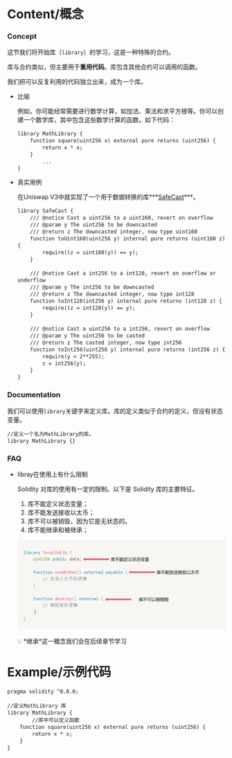 # Content/概念

### Concept

这节我们将开始库（`library`）的学习，这是一种特殊的合约。

库与合约类似，但主要用于**重用代码**。库包含其他合约可以调用的函数。

我们把可以反复利用的代码独立出来，成为一个库。

- 比喻
    
    例如，你可能经常需要进行数学计算，如加法、乘法和求平方根等。你可以创建一个数学库，其中包含这些数学计算的函数。如下代码：
    
    ```solidity
    library MathLibrary {
        function square(uint256 x) external pure returns (uint256) {
            return x * x;
        }
    		...
    }
    ```
    
- 真实用例
    
    在Uniswap V3中就实现了一个用于数据转换的库***[SafeCast](https://github.com/Uniswap/v3-core/blob/d8b1c635c275d2a9450bd6a78f3fa2484fef73eb/contracts/libraries/SafeCast.sol#L6C1-L28C2)***。
    
    ```solidity
    library SafeCast {
        /// @notice Cast a uint256 to a uint160, revert on overflow
        /// @param y The uint256 to be downcasted
        /// @return z The downcasted integer, now type uint160
        function toUint160(uint256 y) internal pure returns (uint160 z) {
            require((z = uint160(y)) == y);
        }
    
        /// @notice Cast a int256 to a int128, revert on overflow or underflow
        /// @param y The int256 to be downcasted
        /// @return z The downcasted integer, now type int128
        function toInt128(int256 y) internal pure returns (int128 z) {
            require((z = int128(y)) == y);
        }
    
        /// @notice Cast a uint256 to a int256, revert on overflow
        /// @param y The uint256 to be casted
        /// @return z The casted integer, now type int256
        function toInt256(uint256 y) internal pure returns (int256 z) {
            require(y < 2**255);
            z = int256(y);
        }
    }
    ```
    

### Documentation

我们可以使用`library`关键字来定义库。库的定义类似于合约的定义，但没有状态变量。

```solidity
//定义一个名为MathLibrary的库。
library MathLibrary {}
```

### FAQ

- libray在使用上有什么限制
    
    Solidity 对库的使用有一定的限制。以下是 Solidity 库的主要特征。
    
    1. 库不能定义状态变量；
    2. 库不能发送接收以太币；
    3. 库不可以被销毁，因为它是无状态的。
    4. 库不能继承和被继承；
    
    ![Untitled](./img/1-1.png)
    
    <aside>
    💡 *继承*这一概念我们会在后续章节学习
    
    </aside>

# Example/示例代码

```solidity
pragma solidity ^0.8.0;

//定义MathLibrary 库
library MathLibrary {
		//库中可以定义函数
    function square(uint256 x) external pure returns (uint256) {
        return x * x;
    }
}
```